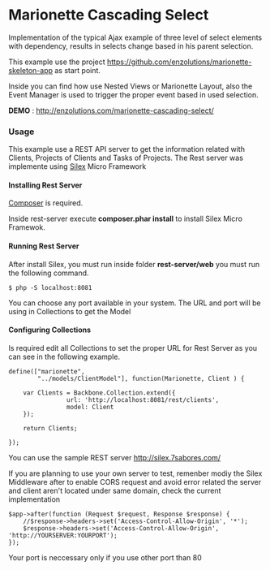 Marionette Cascading Select
=======================

Implementation of the typical Ajax example of three level of select elements with dependency, results in selects change based in his parent selection.

This example use the project <a href="https://github.com/enzolutions/marionette-skeleton-app" taget="_blank" >https://github.com/enzolutions/marionette-skeleton-app</a> as start point.

Inside you can find how use Nested Views or Marionette Layout, also the Event Manager is used to trigger the proper event based in used selection.


**DEMO** : <a target="_blank" href="http://enzolutions.com/marionette-cascading-select/">http://enzolutions.com/marionette-cascading-select/</a>

### Usage

This example use a REST API server to get the information related with Clients, Projects of Clients and Tasks of Projects. The Rest server was implemente using <a href="http://silex.sensiolabs.org/" target="_blank">Silex</a> Micro Framework

#### Installing Rest Server

<a href="https://getcomposer.org" target="_blank">Composer</a> is required.

Inside rest-server execute **composer.phar install** to install Silex Micro Framewok.

#### Running Rest Server

After install Silex, you must run inside folder **rest-server/web** you must run the following command.

````
$ php -S localhost:8081
````
You can choose any port available in your system. The URL and port will be using in Collections to get the Model

#### Configuring Collections

Is required edit all Collections to set the proper URL for Rest Server as you can see in the following example.

````
define(["marionette",
        "../models/ClientModel"], function(Marionette, Client ) {

    var Clients = Backbone.Collection.extend({
                url: 'http://localhost:8081/rest/clients',
                model: Client
    });

    return Clients;

});
````

You can use the sample REST server http://silex.7sabores.com/

If you are planning to use your own server to test, remenber modiy the Silex Middleware after to enable CORS request and avoid error related the server and client aren't located under same domain, check the current implementation

````
$app->after(function (Request $request, Response $response) {
    //$response->headers->set('Access-Control-Allow-Origin', '*');
    $response->headers->set('Access-Control-Allow-Origin', 'http://YOURSERVER:YOURPORT');
});
````

Your port is neccessary only if you use other port than 80
